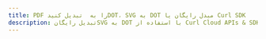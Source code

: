 ---title: PDF را به  تبدیل کنیدDOT، SVG به DOT مبدل رایگان یا Curl SDKdescription: تبدیل رایگانSVG به DOT با استفاده از Curl Cloud APIs & SDK همچنین اسناد PDF را در Cloud ایجاد، ویرایش و رندر کنید.---